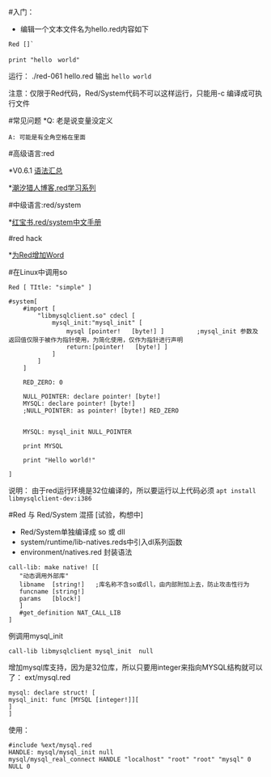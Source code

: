 #入门：
* 编辑一个文本文件名为hello.red内容如下

```
Red []`

print "hello　world"
```
运行：
./red-061  hello.red 
输出
```hello world```

注意：仅限于Red代码，Red/System代码不可以这样运行，只能用-c 编译成可执行文件

#常见问题
*Q: 老是说变量没定义
 ```
 A: 可能是有全角空格在里面
 ``` 


#高级语言:red   

*V0.6.1 [语法汇总](https://github.com/red/red/wiki/%E8%AF%AD%E6%B3%95%E7%BB%93%E6%9E%840.6.1)

*[潮汐猎人博客,red学习系列](http://www.bitbegin.com/)

#中级语言:red/system

*[红宝书,red/system中文手册](https://qwy.gitbooks.io/redbook/content/reds.html)

#red hack

*[为Red增加Word](https://github.com/red/red/wiki/Red.Hack.Add.Word)

#在Linux中调用so
```
Red [ TItle: "simple" ]

#system[
	#import [
		"libmysqlclient.so" cdecl [
			mysql_init:"mysql_init" [
				mysql [pointer!   [byte!] ]			;mysql_init 参数及返回值仅限于被作为指针使用，为简化使用，仅作为指针进行声明
				return:[pointer!   [byte!] ]
			]
		]
	]

	RED_ZERO: 0

	NULL_POINTER: declare pointer! [byte!]
	MYSQL: declare pointer! [byte!]
	;NULL_POINTER: as pointer! [byte!] RED_ZERO


	MYSQL: mysql_init NULL_POINTER

	print MYSQL

	print "Hello world!"

]
```
说明：
由于red运行环境是32位编译的，所以要运行以上代码必须
```apt install libmysqlclient-dev:i386``` 

#Red 与  Red/System 混搭 [试验，构想中]
* Red/System单独编译成 so 或 dll
* system/runtime/lib-natives.reds中引入dl系列函数
* environment/natives.red 封装语法
```
call-lib: make native! [[
   "动态调用外部库"
   libname  [string!]   ;库名称不含so或dll，由内部附加上去，防止攻击性行为
   funcname [string!]
   params   [block!]
   ]
   #get_definition NAT_CALL_LIB
]
```
例调用mysql_init
```
call-lib libmysqlclient mysql_init  null
```

增加mysql库支持，因为是32位库，所以只要用integer来指向MYSQL结构就可以了：
ext/mysql.red
```
mysql: declare struct! [
mysql_init: func [MYSQL [integer!]][
]
]
```

使用：
```
#include %ext/mysql.red
HANDLE: mysql/mysql_init null
mysql/mysql_real_connect HANDLE "localhost" "root" "root" "mysql" 0 NULL 0 
```